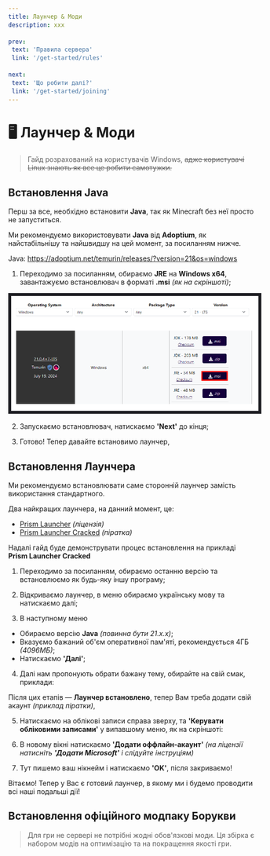 ```yaml
---
title: Лаунчер & Моди
description: ххх

prev:
 text: 'Правила сервера'
 link: '/get-started/rules'

next:
 text: 'Що робити далі?'
 link: '/get-started/joining'
---
```


# 🖥️ Лаунчер & Моди
> Гайд розрахований на користувачів Windows, ~~адже користувачі Linux знають як все це робити самотужки.~~

## Встановлення Java
Перш за все, необхідно встановити **Java**, так як Minecraft без неї просто не запуститься. 

Ми рекомендуємо використовувати **Java** від **Adoptium**, як найстабільнішу та найшвидшу на цей момент, за посиланням нижче.

Java: https://adoptium.net/temurin/releases/?version=21&os=windows

1. Переходимо за посиланням, обираємо **JRE** на **Windows x64**, завантажуємо встановлювач в форматі **.msi** *(як на скріншоті)*;

<center><img style="border: 6px solid #202025;" src="/images/get-started/modpack/java_download.png"></img></center>

2. Запускаємо встановлювач, натискаємо **'Next'** до кінця;
<!-- Сюди треба оновлену картинку -->
3. Готово! Тепер давайте встановимо лаунчер,

## Встановлення Лаунчера
Ми рекомендуємо встановлювати саме сторонній лаунчер замість використання стандартного.

Два найкращих лаунчера, на данний момент, це:
- [Prism Launcher](https://prismlauncher.org/download/?from=button) *(ліцензія)*
- [Prism Launcher Cracked](https://github.com/Diegiwg/PrismLauncher-Cracked/releases/) *(піратка)*

Надалі гайд буде демонструвати процес встановлення на прикладі **Prism Launcher Cracked**

1. Переходимо за посиланням, обираємо останню версію та встановлюємо як будь-яку іншу програму;
<!-- Сюди треба оновлену картинку -->
2. Відкриваємо лаунчер, в меню обираємо українську мову та натискаємо далі;
<!-- Сюди треба оновлену картинку -->
3. В наступному меню
 - Обираємо версію **Java** *(повинна бути 21.x.x)*;
 - Вказуємо бажаний об'єм оперативної пам'яті, рекомендується 4ГБ *(4096МБ)*;
 - Натискаємо **'Далі'**;
<!-- Сюди треба оновлену картинку -->
4. Далі нам пропонують обрати бажану тему, обирайте на свій смак, приклади:
<!-- Сюди треба оновлену картинку -->

Після цих етапів — **Лаунчер встановлено**, тепер Вам треба додати свій акаунт *(приклад піратки)*, 

5. Натискаємо на облікові записи справа зверху, та **'Керувати обліковими записами'** у випавшому меню, як на скріншоті:
<!-- Сюди треба оновлену картинку -->
6. В новому вікні натискаємо **'Додати оффлайн-акаунт'** *(на ліцензії натисніть ***'Додати Microsoft'*** і слідуйте інструціям)*
<!-- Сюди треба оновлену картинку -->
7. Тут пишемо ваш нікнейм і натискаємо **'OK'**, після закриваємо!
<!-- Сюди треба оновлену картинку -->

Вітаємо! Тепер у Вас є готовий лаунчер, в якому ми і будемо проводити всі наші подальші дії!

## Встановлення офіційного модпаку Борукви

> Для гри не сервері не потрібні жодні обов'язкові моди. Ця збірка є набором модів на оптимізацію та на покращення якості гри.

<!-- 
TODO:
Сюди треба 2 доп. гайди 
- Встановлення через Modrinth;
- Встановлення через .mrpack;
-->
